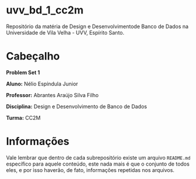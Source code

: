 # uvv_bd_1_cc2m
Repositório da matéria de Design e Desenvolvimentode Banco de Dados na Universidade de Vila Velha - UVV, Espírito Santo.

# Cabeçalho
**Problem Set 1**

**Aluno:** Nélio Espíndula Junior

**Professor:** Abrantes Araújo Silva Filho

**Disciplina:** Design e Desenvolvimento de Banco de Dados

**Turma:** CC2M

# Informações
Vale lembrar que dentro de cada subrepositório existe um arquivo `README.md` específico para aquele conteúdo, este nada mais é que o conjunto de todos eles, e por isso haverão, de fato, informações repetidas nos arquivos.
